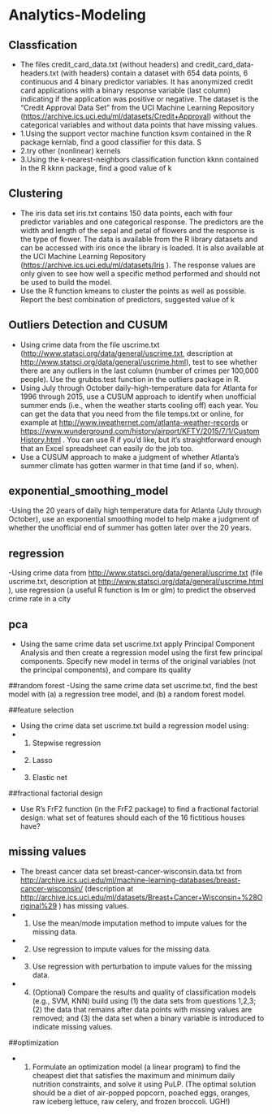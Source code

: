 # Analytics-Modeling

## Classfication
-  The files credit_card_data.txt (without headers) and credit_card_data-headers.txt (with headers) contain a dataset with 654 data points, 6 continuous and 4 binary predictor variables. It has anonymized credit card applications with a binary response variable (last column) indicating if the application was positive or negative. The dataset is the “Credit Approval Data Set” from the UCI Machine Learning Repository (https://archive.ics.uci.edu/ml/datasets/Credit+Approval) without the categorical variables and without data points that have missing values.
- 1.Using the support vector machine function ksvm contained in the R package kernlab, find a good classifier for this data. S
- 2.try other (nonlinear) kernels
- 3.Using the k-nearest-neighbors classification function kknn contained in the R kknn package, find a good value of k


## Clustering
- The iris data set iris.txt contains 150 data points, each with four predictor variables and one categorical response. The predictors are the width and length of the sepal and petal of flowers and the response is the type of flower. The data is available from the R library datasets and can be accessed with iris once the library is loaded. It is also available at the UCI Machine Learning Repository (https://archive.ics.uci.edu/ml/datasets/Iris ). The response values are only given to see how well a specific method performed and should not be used to build the model.
- Use the R function kmeans to cluster the points as well as possible. Report the best combination of predictors, suggested value of k

## Outliers Detection and CUSUM
- Using crime data from the file uscrime.txt (http://www.statsci.org/data/general/uscrime.txt, description at http://www.statsci.org/data/general/uscrime.html), test to see whether there are any outliers in the last column (number of crimes per 100,000 people). Use the grubbs.test function in the outliers package in R.
- Using July through October daily-high-temperature data for Atlanta for 1996 through 2015, use a CUSUM approach to identify when unofficial summer ends (i.e., when the weather starts cooling off) each year. You can get the data that you need from the file temps.txt or online, for example at http://www.iweathernet.com/atlanta-weather-records or https://www.wunderground.com/history/airport/KFTY/2015/7/1/CustomHistory.html . You can use R if you’d like, but it’s straightforward enough that an Excel spreadsheet can easily do the job too.
- Use a CUSUM approach to make a judgment of whether Atlanta’s summer climate has gotten warmer in that time (and if so, when).

## exponential_smoothing_model
-Using the 20 years of daily high temperature data for Atlanta (July through October), use an exponential smoothing model to help make a judgment of whether the unofficial end of summer has gotten later over the 20 years.

## regression
-Using crime data from http://www.statsci.org/data/general/uscrime.txt (file uscrime.txt, description at http://www.statsci.org/data/general/uscrime.html ), use regression (a useful R function is lm or glm) to predict the observed crime rate in a city

## pca
- Using the same crime data set uscrime.txt apply Principal Component Analysis and then create a regression model using the first few principal components. Specify new model in terms of the original variables (not the principal components), and compare its quality

##random forest
-Using the same crime data set uscrime.txt, find the best model with (a) a regression tree model, and (b) a random forest model.

##feature selection
- Using the crime data set uscrime.txt build a regression model using:
- 1. Stepwise regression
- 2. Lasso
- 3. Elastic net

##fractional factorial design
- Use R’s FrF2 function (in the FrF2 package) to find a fractional factorial design: what set of features should each of the 16 fictitious houses have?

## missing values
- The breast cancer data set breast-cancer-wisconsin.data.txt from http://archive.ics.uci.edu/ml/machine-learning-databases/breast-cancer-wisconsin/ (description at http://archive.ics.uci.edu/ml/datasets/Breast+Cancer+Wisconsin+%28Original%29 ) has missing values.
- 1. Use the mean/mode imputation method to impute values for the missing data.
- 2. Use regression to impute values for the missing data.
- 3. Use regression with perturbation to impute values for the missing data.
- 4. (Optional) Compare the results and quality of classification models (e.g., SVM, KNN) build using (1) the data sets from questions 1,2,3; (2) the data that remains after data points with missing values are removed; and (3) the data set when a binary variable is introduced to indicate missing values.

##optimization
- 1.  Formulate an optimization model (a linear program) to find the cheapest diet that satisfies the maximum and minimum daily nutrition constraints, and solve it using PuLP. (The optimal solution should be a diet of air-popped popcorn, poached eggs, oranges, raw iceberg lettuce, raw celery, and frozen broccoli. UGH!)
